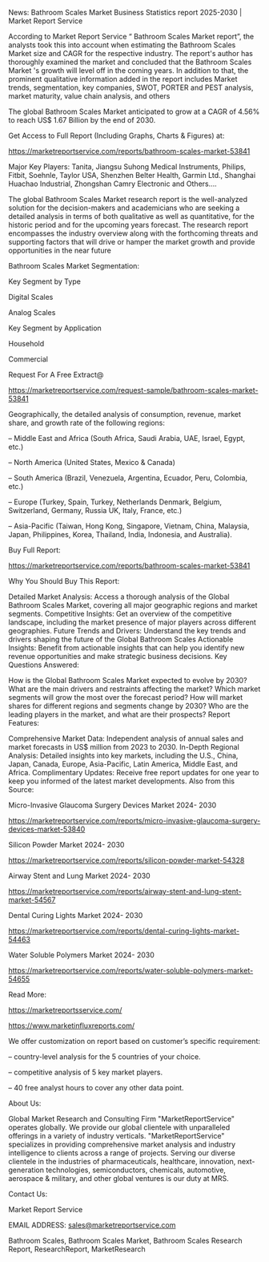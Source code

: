 News: Bathroom Scales Market Business Statistics report 2025-2030 | Market Report Service

According to Market Report Service “ Bathroom Scales Market report”, the analysts took this into account when estimating the Bathroom Scales Market size and CAGR for the respective industry. The report's author has thoroughly examined the market and concluded that the Bathroom Scales Market 's growth will level off in the coming years. In addition to that, the prominent qualitative information added in the report includes Market trends, segmentation, key companies, SWOT, PORTER and PEST analysis, market maturity, value chain analysis, and others

The global Bathroom Scales Market anticipated to grow at a CAGR of 4.56% to reach US$ 1.67 Billion by the end of 2030.

Get Access to Full Report (Including Graphs, Charts & Figures) at:

https://marketreportservice.com/reports/bathroom-scales-market-53841

Major Key Players: Tanita, Jiangsu Suhong Medical Instruments, Philips, Fitbit, Soehnle, Taylor USA, Shenzhen Belter Health, Garmin Ltd., Shanghai Huachao Industrial, Zhongshan Camry Electronic and Others….

The global Bathroom Scales Market research report is the well-analyzed solution for the decision-makers and academicians who are seeking a detailed analysis in terms of both qualitative as well as quantitative, for the historic period and for the upcoming years forecast. The research report encompasses the industry overview along with the forthcoming threats and supporting factors that will drive or hamper the market growth and provide opportunities in the near future

Bathroom Scales Market Segmentation:

Key Segment by Type

Digital Scales

Analog Scales

Key Segment by Application

Household

Commercial

Request For A Free Extract@

https://marketreportservice.com/request-sample/bathroom-scales-market-53841

Geographically, the detailed analysis of consumption, revenue, market share, and growth rate of the following regions:

– Middle East and Africa (South Africa, Saudi Arabia, UAE, Israel, Egypt, etc.)

– North America (United States, Mexico & Canada)

– South America (Brazil, Venezuela, Argentina, Ecuador, Peru, Colombia, etc.)

– Europe (Turkey, Spain, Turkey, Netherlands Denmark, Belgium, Switzerland, Germany, Russia UK, Italy, France, etc.)

– Asia-Pacific (Taiwan, Hong Kong, Singapore, Vietnam, China, Malaysia, Japan, Philippines, Korea, Thailand, India, Indonesia, and Australia).

Buy Full Report:

https://marketreportservice.com/reports/bathroom-scales-market-53841

Why You Should Buy This Report:

Detailed Market Analysis: Access a thorough analysis of the Global Bathroom Scales Market, covering all major geographic regions and market segments.
Competitive Insights: Get an overview of the competitive landscape, including the market presence of major players across different geographies.
Future Trends and Drivers: Understand the key trends and drivers shaping the future of the Global Bathroom Scales
Actionable Insights: Benefit from actionable insights that can help you identify new revenue opportunities and make strategic business decisions.
Key Questions Answered:

How is the Global Bathroom Scales Market expected to evolve by 2030?
What are the main drivers and restraints affecting the market?
Which market segments will grow the most over the forecast period?
How will market shares for different regions and segments change by 2030?
Who are the leading players in the market, and what are their prospects?
Report Features:

Comprehensive Market Data: Independent analysis of annual sales and market forecasts in US$ million from 2023 to 2030.
In-Depth Regional Analysis: Detailed insights into key markets, including the U.S., China, Japan, Canada, Europe, Asia-Pacific, Latin America, Middle East, and Africa.
Complimentary Updates: Receive free report updates for one year to keep you informed of the latest market developments.
Also from this Source:

Micro-Invasive Glaucoma Surgery Devices Market 2024- 2030

https://marketreportservice.com/reports/micro-invasive-glaucoma-surgery-devices-market-53840

Silicon Powder Market 2024- 2030

https://marketreportservice.com/reports/silicon-powder-market-54328

Airway Stent and Lung Market 2024- 2030

https://marketreportservice.com/reports/airway-stent-and-lung-stent-market-54567

Dental Curing Lights Market 2024- 2030

https://marketreportservice.com/reports/dental-curing-lights-market-54463

Water Soluble Polymers Market 2024- 2030

https://marketreportservice.com/reports/water-soluble-polymers-market-54655

Read More:

https://marketreportsservice.com/

https://www.marketinfluxreports.com/

We offer customization on report based on customer’s specific requirement:

– country-level analysis for the 5 countries of your choice.

– competitive analysis of 5 key market players.

– 40 free analyst hours to cover any other data point.

About Us:

Global Market Research and Consulting Firm "MarketReportService" operates globally. We provide our global clientele with unparalleled offerings in a variety of industry verticals. "MarketReportService" specializes in providing comprehensive market analysis and industry intelligence to clients across a range of projects. Serving our diverse clientele in the industries of pharmaceuticals, healthcare, innovation, next-generation technologies, semiconductors, chemicals, automotive, aerospace & military, and other global ventures is our duty at MRS.

Contact Us:

Market Report Service

EMAIL ADDRESS: sales@marketreportservice.com

Bathroom Scales, Bathroom Scales Market, Bathroom Scales Research Report, ResearchReport, MarketResearch
